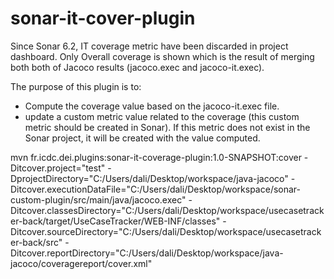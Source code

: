 # sonar-it-cover-plugin

Since Sonar 6.2, IT coverage metric have been discarded in project dashboard. Only Overall coverage is shown which is the result of merging both both of Jacoco results (jacoco.exec and jacoco-it.exec).

The purpose of this plugin is to:
- Compute the coverage value based on the jacoco-it.exec file.
- update a custom metric value related to the coverage (this custom metric should be created in Sonar). If this metric does not exist in the Sonar project, it will be created with the value computed.


mvn fr.icdc.dei.plugins:sonar-it-coverage-plugin:1.0-SNAPSHOT:cover -Ditcover.project="test" -DprojectDirectory="C:/Users/dali/Desktop/workspace/java-jacoco" -Ditcover.executionDataFile="C:/Users/dali/Desktop/workspace/sonar-custom-plugin/src/main/java/jacoco.exec" -Ditcover.classesDirectory="C:/Users/dali/Desktop/workspace/usecasetracker-back/target/UseCaseTracker/WEB-INF/classes" -Ditcover.sourceDirectory="C:/Users/dali/Desktop/workspace/usecasetracker-back/src" -Ditcover.reportDirectory="C:/Users/dali/Desktop/workspace/java-jacoco/coveragereport/cover.xml"

